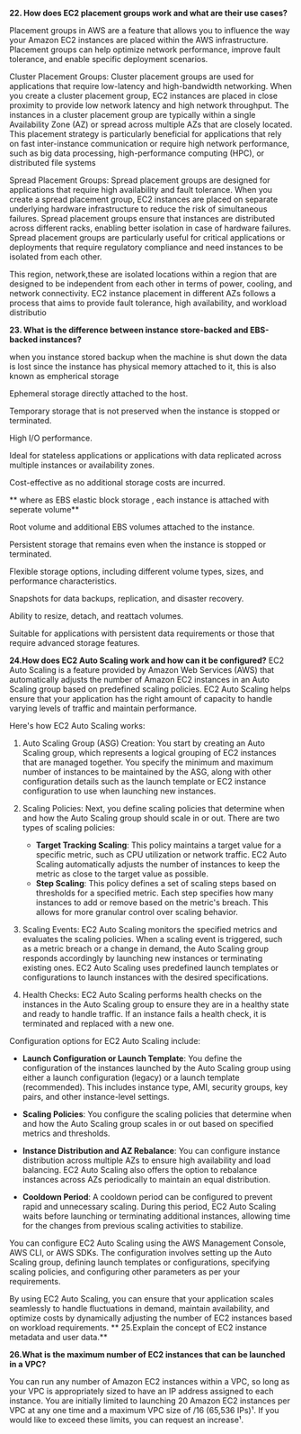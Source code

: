 
**22. How does EC2 placement groups work and what are their use cases?**

Placement groups in AWS are a feature that allows you to influence the way your Amazon EC2 instances are placed within the AWS infrastructure. Placement groups can help optimize network performance, improve fault tolerance, and enable specific deployment scenarios.

Cluster Placement Groups: Cluster placement groups are used for applications that require low-latency and high-bandwidth networking. When you create a cluster placement group, EC2 instances are placed in close proximity to provide low network latency and high network throughput. The instances in a cluster placement group are typically within a single Availability Zone (AZ) or spread across multiple AZs that are closely located. This placement strategy is particularly beneficial for applications that rely on fast inter-instance communication or require high network performance, such as big data processing, high-performance computing (HPC), or distributed file systems


Spread Placement Groups: Spread placement groups are designed for applications that require high availability and fault tolerance. When you create a spread placement group, EC2 instances are placed on separate underlying hardware infrastructure to reduce the risk of simultaneous failures. Spread placement groups ensure that instances are distributed across different racks, enabling better isolation in case of hardware failures. Spread placement groups are particularly useful for critical applications or deployments that require regulatory compliance and need instances to be isolated from each other.


This region, network,these are isolated locations within a region that are designed to be independent from each other in terms of power, cooling, and network connectivity. EC2 instance placement in different AZs follows a process that aims to provide fault tolerance, high availability, and workload distributio


**23. What is the difference between instance store-backed and EBS-backed instances?**

when you instance stored backup when the machine is shut down the data is  lost since the instance has physical memory attached to it, this is also known as empherical storage


Ephemeral storage directly attached to the host.

Temporary storage that is not preserved when the instance is stopped or terminated.

High I/O performance.

Ideal for stateless applications or applications with data replicated across multiple instances or availability zones.

Cost-effective as no additional storage costs are incurred.

**
where as EBS elastic block storage , each instance is attached with seperate volume**

Root volume and additional EBS volumes attached to the instance.

Persistent storage that remains even when the instance is stopped or terminated.

Flexible storage options, including different volume types, sizes, and performance characteristics.

Snapshots for data backups, replication, and disaster recovery.

Ability to resize, detach, and reattach volumes.

Suitable for applications with persistent data requirements or those that require advanced storage features.


**24.How does EC2 Auto Scaling work and how can it be configured?**
EC2 Auto Scaling is a feature provided by Amazon Web Services (AWS) that automatically adjusts the number of Amazon EC2 instances in an Auto Scaling group based on predefined scaling policies. EC2 Auto Scaling helps ensure that your application has the right amount of capacity to handle varying levels of traffic and maintain performance.

Here's how EC2 Auto Scaling works:

1. Auto Scaling Group (ASG) Creation: You start by creating an Auto Scaling group, which represents a logical grouping of EC2 instances that are managed together. You specify the minimum and maximum number of instances to be maintained by the ASG, along with other configuration details such as the launch template or EC2 instance configuration to use when launching new instances.

2. Scaling Policies: Next, you define scaling policies that determine when and how the Auto Scaling group should scale in or out. There are two types of scaling policies:
   - **Target Tracking Scaling**: This policy maintains a target value for a specific metric, such as CPU utilization or network traffic. EC2 Auto Scaling automatically adjusts the number of instances to keep the metric as close to the target value as possible.
   - **Step Scaling**: This policy defines a set of scaling steps based on thresholds for a specified metric. Each step specifies how many instances to add or remove based on the metric's breach. This allows for more granular control over scaling behavior.

3. Scaling Events: EC2 Auto Scaling monitors the specified metrics and evaluates the scaling policies. When a scaling event is triggered, such as a metric breach or a change in demand, the Auto Scaling group responds accordingly by launching new instances or terminating existing ones. EC2 Auto Scaling uses predefined launch templates or configurations to launch instances with the desired specifications.

4. Health Checks: EC2 Auto Scaling performs health checks on the instances in the Auto Scaling group to ensure they are in a healthy state and ready to handle traffic. If an instance fails a health check, it is terminated and replaced with a new one.

Configuration options for EC2 Auto Scaling include:

- **Launch Configuration or Launch Template**: You define the configuration of the instances launched by the Auto Scaling group using either a launch configuration (legacy) or a launch template (recommended). This includes instance type, AMI, security groups, key pairs, and other instance-level settings.

- **Scaling Policies**: You configure the scaling policies that determine when and how the Auto Scaling group scales in or out based on specified metrics and thresholds.

- **Instance Distribution and AZ Rebalance**: You can configure instance distribution across multiple AZs to ensure high availability and load balancing. EC2 Auto Scaling also offers the option to rebalance instances across AZs periodically to maintain an equal distribution.

- **Cooldown Period**: A cooldown period can be configured to prevent rapid and unnecessary scaling. During this period, EC2 Auto Scaling waits before launching or terminating additional instances, allowing time for the changes from previous scaling activities to stabilize.

You can configure EC2 Auto Scaling using the AWS Management Console, AWS CLI, or AWS SDKs. The configuration involves setting up the Auto Scaling group, defining launch templates or configurations, specifying scaling policies, and configuring other parameters as per your requirements.

By using EC2 Auto Scaling, you can ensure that your application scales seamlessly to handle fluctuations in demand, maintain availability, and optimize costs by dynamically adjusting the number of EC2 instances based on workload requirements.
**
25.Explain the concept of EC2 instance metadata and user data.**


**26.What is the maximum number of EC2 instances that can be launched in a VPC?**

You can run any number of Amazon EC2 instances within a VPC, so long as your VPC is appropriately sized to have an IP address assigned to each instance. You are initially limited to launching 20 Amazon EC2 instances per VPC at any one time and a maximum VPC size of /16 (65,536 IPs)¹. If you would like to exceed these limits, you can request an increase¹.











